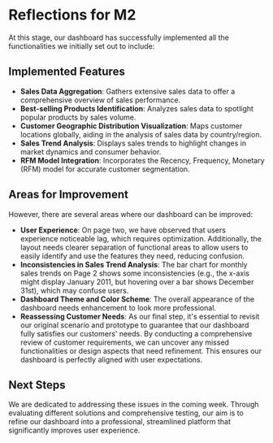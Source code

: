 # Reflections for M2

At this stage, our dashboard has successfully implemented all the functionalities we initially set out to include:

## Implemented Features

- **Sales Data Aggregation**: Gathers extensive sales data to offer a comprehensive overview of sales performance.
- **Best-selling Products Identification**: Analyzes sales data to spotlight popular products by sales volume.
- **Customer Geographic Distribution Visualization**: Maps customer locations globally, aiding in the analysis of sales data by country/region.
- **Sales Trend Analysis**: Displays sales trends to highlight changes in market dynamics and consumer behavior.
- **RFM Model Integration**: Incorporates the Recency, Frequency, Monetary (RFM) model for accurate customer segmentation.

## Areas for Improvement

However, there are several areas where our dashboard can be improved:

- **User Experience**: On page two, we have observed that users experience noticeable lag, which requires optimization. Additionally, the layout needs clearer separation of functional areas to allow users to easily identify and use the features they need, reducing confusion.
- **Inconsistencies in Sales Trend Analysis**: The bar chart for monthly sales trends on Page 2 shows some inconsistencies (e.g., the x-axis might display January 2011, but hovering over a bar shows December 31st), which may confuse users.
- **Dashboard Theme and Color Scheme**: The overall appearance of the dashboard needs enhancement to look more professional.
- **Reassessing Customer Needs**: As our final step, it's essential to revisit our original scenario and prototype to guarantee that our dashboard fully satisfies our customers' needs. By conducting a comprehensive review of customer requirements, we can uncover any missed functionalities or design aspects that need refinement. This ensures our dashboard is perfectly aligned with user expectations.

## Next Steps

We are dedicated to addressing these issues in the coming week. Through evaluating different solutions and comprehensive testing, our aim is to refine our dashboard into a professional, streamlined platform that significantly improves user experience.



